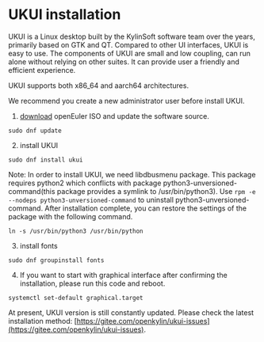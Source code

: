 # UKUI installation
UKUI is a Linux desktop built by the KylinSoft software team over the years, primarily based on GTK and QT. Compared to other UI interfaces, UKUI is easy to use. The components of UKUI are small and low coupling, can run alone without relying on other suites. It can provide user a friendly and efficient experience.

UKUI supports both x86_64 and aarch64 architectures.

We recommend you create a new administrator user before install UKUI.

1. [download](https://openeuler.org/zh/download/) openEuler ISO and update the software source.
```
sudo dnf update
```
2. install UKUI
```
sudo dnf install ukui
```
Note: In order to install UKUI, we need libdbusmenu package. This package requires python2 which conflicts with package python3-unversioned-command(this package provides a symlink to /usr/bin/python3). Use `rpm -e --nodeps python3-unversioned-command` to uninstall python3-unversioned-command. After installation complete, you can restore the settings of the package with the following command.
```
ln -s /usr/bin/python3 /usr/bin/python
```
3. install fonts
```
sudo dnf groupinstall fonts
```
4. If you want to start with graphical interface after confirming the installation, please run this code and reboot.

```
systemctl set-default graphical.target
```
At present, UKUI version is still constantly updated. Please check the latest installation method: [https://gitee.com/openkylin/ukui-issues](https://gitee.com/openkylin/ukui-issues).